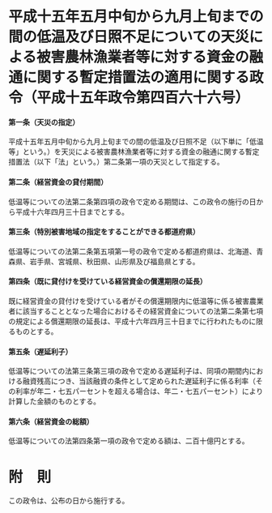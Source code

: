 # 平成十五年五月中旬から九月上旬までの間の低温及び日照不足についての天災による被害農林漁業者等に対する資金の融通に関する暫定措置法の適用に関する政令（平成十五年政令第四百六十六号）
#### 第一条（天災の指定）
平成十五年五月中旬から九月上旬までの間の低温及び日照不足（以下単に「低温等」という。）を天災による被害農林漁業者等に対する資金の融通に関する暫定措置法（以下「法」という。）第二条第一項の天災として指定する。
#### 第二条（経営資金の貸付期間）
低温等についての法第二条第四項の政令で定める期間は、この政令の施行の日から平成十六年四月三十日までとする。
#### 第三条（特別被害地域の指定をすることができる都道府県）
低温等についての法第二条第五項第一号の政令で定める都道府県は、北海道、青森県、岩手県、宮城県、秋田県、山形県及び福島県とする。
#### 第四条（既に貸付けを受けている経営資金の償還期限の延長）
既に経営資金の貸付けを受けている者がその償還期限内に低温等に係る被害農業者に該当することとなった場合におけるその経営資金についての法第二条第七項の規定による償還期限の延長は、平成十六年四月三十日までに行われたものに限るものとする。
#### 第五条（遅延利子）
低温等についての法第三条第三項の政令で定める遅延利子は、同項の期間内における融資残高につき、当該融資の条件として定められた遅延利子に係る利率（その利率が年二・七五パーセントを超える場合は、年二・七五パーセント）により計算した金額のものとする。
#### 第六条（経営資金の総額）
低温等についての法第四条第一項の政令で定める額は、二百十億円とする。
# 附　則
この政令は、公布の日から施行する。
